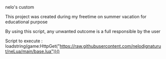 nelo's custom

This project was created during my freetime on summer vacation for educational purpose

By using this script, any unwanted outcome is a full responsible by the user

Script to execute : loadstring(game:HttpGet("https://raw.githubusercontent.com/nelodignaturut/neLua/main/base.lua"))()
